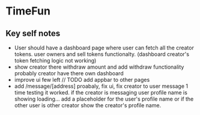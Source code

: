 # TimeFun

## Key self notes 
<!-- - devnet testing on /new route. initCreator, buyTokens, sellTokens, withdrawTokenAmount, sendMessage, creatorReplyUser all handler are working but the frontend shows txns failed/in process while the explorer shows txn success.  -->
<!-- - proabably store short bio and big bio on chain -->
<!-- - /createCreator take image and store it probably ipfs or db then store the uri on-chain -->
<!-- - Home page creator card ui looks ugly, improve it -->
<!-- - add buy creator tokens on there respected /profile/[address] , also should add functionalty to fetch 10 last tranactions of creator's token mint under activity tab -->
<!-- - fix eventListeners logic on frontend, let creator see past conversation and new one coming. ..... or fix program to store creator reply to user on chain for better fetching mesasges -->
- User should have a dashboard page where user can fetch all the creator tokens. user owners and sell tokens functionalty. (dashboard creator's token fetching logic not working)
- show creator there withdraw amount and add withdraw functionality probably creator have there own dashboard
- improve ui few left // TODO add appbar to other pages
- add /message/[address] proabaly, fix ui, fix creator to user message 1 time testing it worked. if the creator is messaging user profile name is showing loading... add a placeholder for the user's profile name or if the other user is other creator show the creator's profile name.